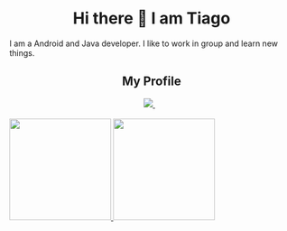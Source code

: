 <h1 align="center">Hi there 👋 I am Tiago</h1>
<p>
  I am a  Android and Java developer. I like to work in group and learn new things.
</p>

<h2 align="center">My Profile</h2>
<div align="center">
  
  <a href="https://www.linkedin.com/in/tiago-bassini-roriz-285a479a/" target="_blank">
    <img src="https://img.shields.io/badge/linkedin-%230077B5.svg?&style=for-the-badge&logo=linkedin&logoColor=white" />
  </a>&nbsp;&nbsp;
  
</div>

<br>

<div>
  <a href="https://github.com/tiagobassini">
  <img height="180em" src="https://github-readme-stats.vercel.app/api/top-langs/?username=tiagobassini&layout=compact&langs_count=7&theme=dracula"/>
  <img height="180em" src="https://github-readme-stats.vercel.app/api?username=tiagobassini&show_icons=true&theme=dracula&include_all_commits=true&count_private=true"/>
</div>
